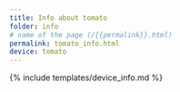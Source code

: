 ```yaml
---
title: Info about tomato
folder: info
# name of the page (/{{permalink}}.html)
permalink: tomato_info.html
device: tomato
---
```

{% include templates/device_info.md %}
